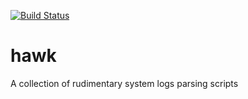 [![Build Status](https://travis-ci.org/kAworu/hawk.svg?branch=master)](https://travis-ci.org/kAworu/hawk)

# hawk
A collection of rudimentary system logs parsing scripts

